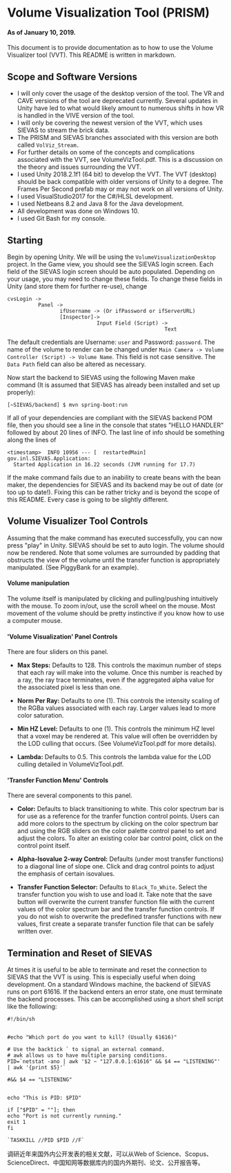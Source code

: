 # Volume Visualization Tool (PRISM)

#### As of January 10, 2019.

This document is to provide documentation as to how to use the Volume Visualizer tool (VVT). This README is written in markdown. 

## Scope and Software Versions

* I will only cover the usage of the desktop version of the tool. The VR and CAVE versions of the tool are deprecated currently. Several updates in Unity have led to what would likely amount to numerous shifts in how VR is handled in the VIVE version of the tool.
* I will only be covering the newest version of the VVT, which uses SIEVAS to stream the brick data. 
* The PRISM and SIEVAS branches associated with this version are both called `VolViz_Stream.` 
* For further details on some of the concepts and complications associated with the VVT, see VolumeVizTool.pdf. This is a discussion on the theory and issues surrounding the VVT. 
* I used Unity 2018.2.1f1 (64 bit) to develop the VVT. The VVT (desktop) should be back compatible with older versions of Unity to a degree. The Frames Per Second prefab may or may not work on all versions of Unity.  
* I used VisualStudio2017 for the C#/HLSL development.
* I used Netbeans 8.2 and Java 8 for the Java development. 
* All development was done on Windows 10.
* I used Git Bash for my console. 



## Starting

Begin by opening Unity. We will be using the `VolumeVisualizationDesktop` project. In the Game view, you should see the SIEVAS login screen. Each field of the SIEVAS login screen should be auto populated. Depending on your usage, you may need to change these fields. To change these fields in Unity (and store them for further re-use), change
```
cvsLogin ->
          Panel ->
                 ifUsername -> (Or ifPassword or ifServerURL)
                 [Inspector]-> 
                             Input Field (Script) ->
                                                   Text

```

The default credentials are Username: `user` and Password: `password`. 
The name of the volume to render can be changed under `Main Camera -> Volume Controller (Script) -> Volume Name`. This field is not case sensitive. The `Data Path` field can also be altered as necessary.  

Now start the backend to SIEVAS using the following Maven make command (It is assumed that SIEVAS has already been installed and set up properly):
```
[~SIEVAS/backend] $ mvn spring-boot:run
```

If all of your dependencies are compliant with the SIEVAS backend POM file, then you should see a line in the console that states "HELLO HANDLER" followed by about 20 lines of INFO. The last line of info should be something along the lines of
```
<timestamp>  INFO 10956 --- [  restartedMain] gov.inl.SIEVAS.Application: 
  Started Application in 16.22 seconds (JVM running for 17.7)
```

If the make command fails due to an inability to create beans with the bean maker, the dependencies for SIEVAS and its backend may be out of date (or too up to date!). Fixing this can be rather tricky and is beyond the scope of this README. Every case is going to be slightly different. 

## Volume Visualizer Tool Controls


Assuming that the make command has executed successfully, you can now press "play" in Unity. SIEVAS should be set to auto login. The volume should now be rendered. Note that some volumes are surrounded by padding that obstructs the view of the volume until the transfer function is appropriately manipulated. (See PiggyBank for an example). 

#### Volume manipulation
The volume itself is manipulated by clicking and pulling/pushing intuitively with the mouse. To zoom in/out, use the scroll wheel on the mouse. Most movement of the volume should be pretty instinctive if you know how to use a computer mouse. 

#### 'Volume Visualization' Panel Controls

There are four sliders on this panel. 

* **Max Steps:** Defaults to 128. This controls the maximun number of steps that each ray will make into the volume. Once this number is reached by a ray, the ray trace terminates, even if the aggregated alpha value for the associated pixel is less than one.  

* **Norm Per Ray:** Defaults to one (1). This controls the intensity scaling of the RGBa values associated with each ray. Larger values lead to more color saturation.

* **Min HZ Level:** Defaults to one (1). This controls the minimum HZ level that a voxel may be rendered at. This value will often be overridden by the LOD culling that occurs. (See VolumeVizTool.pdf for more details).  

* **Lambda:** Defaults to 0.5. This controls the lambda value for the LOD culling detailed in VolumeVizTool.pdf. 


#### 'Transfer Function Menu' Controls
There are several components to this panel.

* **Color:** Defaults to black transitioning to white. This color spectrum bar is for use as a reference for the tranfer function control points. Users can add more colors to the spectrum by clicking on the color spectrum bar and using the RGB sliders on the color palette control panel to set and adjust the colors. To alter an existing color bar control point, click on the control point itself.

* **Alpha-Isovalue 2-way Control:** Defaults (under most transfer functions) to a diagonal line of slope one. Click and drag control points to adjust the emphasis of certain isovalues. 

* **Transfer Function Selector:** Defaults to `Black_To_White`. Select the transfer function you wish to use and load it. Take note that the save button will overwrite the current transfer function file with the current values of the color spectrum bar and the transfer function controls. If you do not wish to overwrite the predefined transfer functions with new values, first create a separate transfer function file that can be safely written over. 

## Termination and Reset of SIEVAS
At times it is useful to be able to terminate and reset the connection to SIEVAS that the VVT is using. This is especially useful when doing development. On a standard Windows machine, the backend of SIEVAS runs on port 61616. If the backend enters an error state, one must terminate the backend processes. This can be accomplished using a short shell script like the following:
```
#!/bin/sh


#echo "Which port do you want to kill? (Usually 61616)"
  
# Use the backtick ` to signal an external command.
# awk allows us to have multiple parsing conditions.
PID=`netstat -ano | awk '$2 ~ "127.0.0.1:61616" && $4 == "LISTENING"' | awk '{print $5}'` 

#&& $4 == "LISTENING"


echo "This is PID: $PID"

if ["$PID" = ""]; then
echo "Port is not currently running."
exit 1
fi

`TASKKILL //PID $PID //F`
```


调研近年来国外内公开发表的相关文献，可以从Web of Science、Scopus、ScienceDirect、中国知网等数据库内的国内外期刊、论文、公开报告等。







